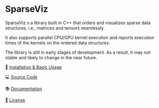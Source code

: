 # SparseViz

SparseViz s a library built in C++ that orders and visualizes sparse data structures, i.e., matrices and tensors seamlessly.

It also supports parallel CPU/GPU kernel execution and reports execution times of the kernels on the ordered data structures.  

The library is still in early stages of development. As a result, it may not stable and likely to change in the near future.

:rocket: [Installation & Basic Usage](https://sparcityeu.github.io/sparseviz/pages/getting_started.html)

:computer: [Source Code](https://github.com/sparcityeu/sparseviz)

:books: [Documentation](https://sparcityeu.github.io/sparseviz/)

:scroll: [License](https://sparcityeu.github.io/sparseviz/pages/license.html)
